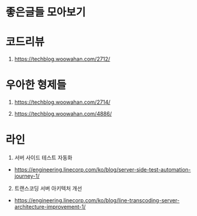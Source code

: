 # 좋은글들 모아보기

# 코드리뷰

1. https://techblog.woowahan.com/2712/

# 우아한 형제들

1. https://techblog.woowahan.com/2714/

2. https://techblog.woowahan.com/4886/

# 라인

1. 서버 사이드 테스트 자동화

- https://engineering.linecorp.com/ko/blog/server-side-test-automation-journey-1/

2. 트랜스코딩 서버 아키텍처 개선 

- https://engineering.linecorp.com/ko/blog/line-transcoding-server-architecture-improvement-1/